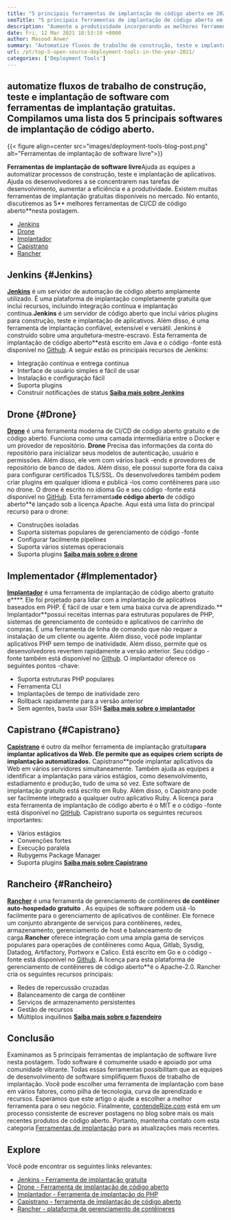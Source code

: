 ```yaml
---
title: "5 principais ferramentas de implantação de código aberto em 2021" 
seoTitle: "5 principais ferramentas de implantação de código aberto em 2021" 
description: "Aumente a produtividade incorporando as melhores ferramentas de CI/CD de código aberto, que permitem que as equipes automatizem processos de construção, teste e implantação de software." 
date: Fri, 12 Mar 2021 18:53:10 +0000
author: Masood Anwer
summary: "Automatize fluxos de trabalho de construção, teste e implantação de software com ferramentas de implantação gratuitas. Compilamos uma lista dos 5 principais softwares de implantação de código aberto." 
url: /pt/top-5-open-source-deployment-tools-in-the-year-2021/
categories: ['Deployment Tools']
---
```


## automatize fluxos de trabalho de construção, teste e implantação de software com ferramentas de implantação gratuitas. Compilamos uma lista dos 5 principais softwares de implantação de código aberto.

{{< figure align=center src="images/deployment-tools-blog-post.png" alt="Ferramentas de implantação de software livre">}}

**Ferramentas de implantação de software livre**Ajuda as equipes a automatizar processos de construção, teste e implantação de aplicativos. Ajuda os desenvolvedores a se concentrarem nas tarefas de desenvolvimento, aumentar a eficiência e a produtividade. Existem muitas ferramentas de implantação gratuitas disponíveis no mercado. No entanto, discutiremos as 5** melhores ferramentas de CI/CD de código aberto**nesta postagem.
  * [Jenkins][1]
  * [Drone][2]
  * [Implantador][3]
  * [Capistrano][4]
  * [Rancher][5]

## Jenkins {#Jenkins}

[ **Jenkins**][6] é um servidor de automação de código aberto amplamente utilizado. É uma plataforma de implantação completamente gratuita que inclui recursos, incluindo integração contínua e implantação contínua.**Jenkins** é um servidor de código aberto que inclui vários plugins para construção, teste e implantação de aplicativos. Além disso, é uma ferramenta de implantação confiável, extensível e versátil. Jenkins é construído sobre uma arquitetura-mestre-escravo. Esta ferramenta de implantação de código aberto**está escrito em Java e o código -fonte está disponível no [Github][7].
A seguir estão os principais recursos de Jenkins:
  * Integração contínua e entrega contínua
  * Interface de usuário simples e fácil de usar
  * Instalação e configuração fácil
  * Suporta plugins
  * Construir notificações de status
[ **Saiba mais sobre Jenkins** ][8]

## Drone {#Drone}

[ **Drone**][9] é uma ferramenta moderna de CI/CD de código aberto gratuito e de código aberto. Funciona como uma camada intermediária entre o Docker e um provedor de repositório. **Drone** Precisa das informações da conta do repositório para inicializar seus modelos de autenticação, usuário e permissões. Além disso, ele vem com vários back -ends e provedores de repositório de banco de dados. Além disso, ele possui suporte fora da caixa para configurar certificados TLS/SSL. Os desenvolvedores também podem criar plugins em qualquer idioma e publicá -los como contêineres para uso no drone. O drone é escrito no idioma Go e seu código -fonte está disponível no [GitHub][10]. Esta ferramenta**de código aberto** de código aberto**é lançado sob a licença Apache.
Aqui está uma lista do principal recurso para o drone:
  * Construções isoladas
  * Suporta sistemas populares de gerenciamento de código -fonte
  * Configurar facilmente pipelines
  * Suporta vários sistemas operacionais
  * Suporta plugins
[ **Saiba mais sobre o drone** ][11]

## Implementador {#Implementador}

[ **Implantador**][12] é uma ferramenta de implantação de código aberto gratuito e****. Ele foi projetado para lidar com a implantação de aplicativos baseados em PHP. É fácil de usar e tem uma baixa curva de aprendizado.** Implantador**possui receitas internas para estruturas populares de PHP, sistemas de gerenciamento de conteúdo e aplicativos de carrinho de compras. É uma ferramenta de linha de comando que não requer a instalação de um cliente ou agente. Além disso, você pode implantar aplicativos PHP sem tempo de inatividade. Além disso, permite que os desenvolvedores revertem rapidamente a versão anterior. Seu código -fonte também está disponível no [Github][13].
O implantador oferece os seguintes pontos -chave:
  * Suporta estruturas PHP populares
  * Ferramenta CLI
  * Implantações de tempo de inatividade zero
  * Rollback rapidamente para a versão anterior
  * Sem agentes, basta usar SSH
[ **Saiba mais sobre o implantador** ][14]

## Capistrano {#Capistrano}

[ **Capistrano**][15] é outro da melhor ferramenta de implantação gratuita**para implantar aplicativos da Web. Ele permite que as equipes criem scripts de implantação automatizados.** Capistrano**pode implantar aplicativos da Web em vários servidores simultaneamente. Também ajuda as equipes a identificar a implantação para vários estágios, como desenvolvimento, estadiamento e produção, tudo de uma só vez. Este software de implantação gratuito está escrito em Ruby. Além disso, o Capistrano pode ser facilmente integrado a qualquer outro aplicativo Ruby. A licença para esta ferramenta de implantação de código aberto é o MIT e o código -fonte está disponível no [GitHub][16].
Capistrano suporta os seguintes recursos importantes:
  * Vários estágios
  * Convenções fortes
  * Execução paralela
  * Rubygems Package Manager
  * Suporta plugins
[ **Saiba mais sobre Capistrano** ][17]

## Rancheiro {#Rancheiro}

[ **Rancher**][18] é uma ferramenta de gerenciamento de contêineres **de contêiner auto-hospedado gratuito** . As equipes de software podem usá -lo facilmente para o gerenciamento de aplicativos de contêiner. Ele fornece um conjunto abrangente de serviços para contêineres, redes, armazenamento, gerenciamento de host e balanceamento de carga.**Rancher** oferece integração com uma ampla gama de serviços populares para operações de contêineres como Aqua, Gitlab, Sysdig, Datadog, Artifactory, Portworx e Calico. Está escrito em Go e o código -fonte está disponível no [Github][19]. A licença para esta plataforma de gerenciamento de contêineres de código aberto**é o Apache-2.0.
Rancher cria os seguintes recursos principais:
  * Redes de repercussão cruzadas
  * Balanceamento de carga de contêiner
  * Serviços de armazenamento persistentes
  * Gestão de recursos
  * Múltiplos inquilinos
[ **Saiba mais sobre o fazendeiro** ][20]

## Conclusão
Examinamos as 5 principais ferramentas de implantação de software livre nesta postagem. Todo software é comumente usado e apoiado por uma comunidade vibrante. Todas essas ferramentas possibilitam que as equipes de desenvolvimento de software simplifiquem fluxos de trabalho de implantação. Você pode escolher uma ferramenta de implantação com base em vários fatores, como pilha de tecnologia, curva de aprendizado e recursos. Esperamos que este artigo o ajude a escolher a melhor ferramenta para o seu negócio.
Finalmente, [contendeRize.com][21] está em um processo consistente de escrever postagens no blog sobre mais os mais recentes produtos de código aberto. Portanto, mantenha contato com esta categoria [Ferramentas de implantação][22] para as atualizações mais recentes.

## Explore
Você pode encontrar os seguintes links relevantes:
  * [Jenkins - Ferramenta de implantação gratuita][6]
  * [Drone - Ferramenta de implantação de código aberto][9]
  * [Implantador - Ferramenta de implantação do PHP][12]
  * [Capistrano - ferramenta de implantação de código aberto][15]
  * [Rancher - plataforma de gerenciamento de contêineres][18]



[1]: #Jenkins
[2]: #Drone
[3]: #Deployer
[4]: #Capistrano
[5]: #Rancher
[6]: https://products.containerize.com/deployment-tools/jenkins
[7]: https://github.com/jenkinsci/jenkins
[8]: https://www.jenkins.io
[9]: https://products.containerize.com/deployment-tools/drone
[10]: https://github.com/drone/drone
[11]: https://www.drone.io
[12]: https://products.containerize.com/deployment-tools/deployer
[13]: https://github.com/deployphp/deployer
[14]: https://deployer.org
[15]: https://products.containerize.com/deployment-tools/capistrano
[16]: https://github.com/capistrano/capistrano
[17]: https://capistranorb.com
[18]: https://products.containerize.com/deployment-tools/rancher
[19]: https://github.com/rancher/rancher
[20]: https://rancher.com
[21]: https://containerize.com
[22]: https://blog.containerize.com/category/deployment-tools/
